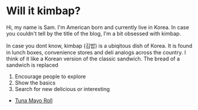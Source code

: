 # Will it kimbap?

<!-- Self Introduction -->

Hi, my name is Sam. I'm American born and currently live in Korea. In case you couldn't tell by the title of the blog, I'm a bit obsessed with kimbap.

<!-- Kimbap Introduction -->

In case you dont know, kimbap (김밥) is a ubiqitous dish of Korea. It is found in lunch boxes, convenience stores and deli analogs across the country. I think of it like a Korean version of the classic sandwich. The bread of a sandwich is replaced 
 
<!-- Goals -->

1. Encourage people to explore 
2. Show the basics
3. Search for new delicious or interesting


<!-- Recipes -->

- [Tuna Mayo Roll]()
